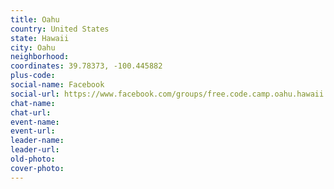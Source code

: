 ```yaml
---
title: Oahu
country: United States
state: Hawaii
city: Oahu
neighborhood: 
coordinates: 39.78373, -100.445882
plus-code:
social-name: Facebook
social-url: https://www.facebook.com/groups/free.code.camp.oahu.hawaii
chat-name:
chat-url:
event-name:
event-url:
leader-name:
leader-url:
old-photo: 
cover-photo:
---
```

